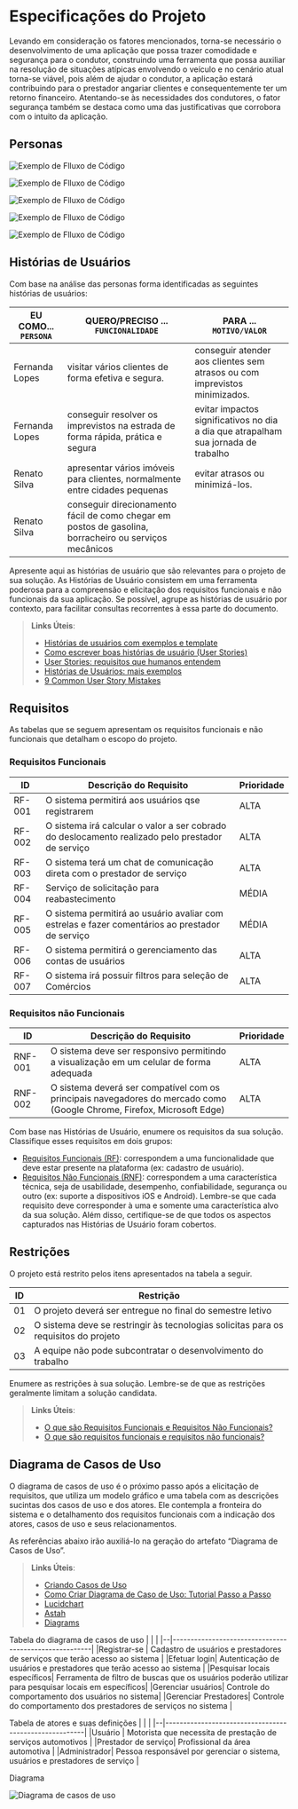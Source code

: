 
# Especificações do Projeto

Levando em consideração os fatores mencionados, torna-se necessário o desenvolvimento de uma aplicação que possa trazer comodidade e segurança para o condutor, construindo uma ferramenta que possa auxiliar na resolução de situações atípicas envolvendo o veículo e no cenário atual torna-se viável, pois além de ajudar o condutor, a aplicação estará contribuindo para o prestador angariar clientes e consequentemente ter um retorno financeiro. Atentando-se às necessidades dos condutores, o fator segurança também se destaca como uma das justificativas que corrobora com o intuito da aplicação.

## Personas
![Exemplo de Flluxo de Código](img/persona1.jpeg)

![Exemplo de Flluxo de Código](img/persona2.jpeg)

![Exemplo de Flluxo de Código](img/persona3.jpeg)

![Exemplo de Flluxo de Código](img/persona4.jpeg)

![Exemplo de Flluxo de Código](img/persona5.jpeg)

## Histórias de Usuários

Com base na análise das personas forma identificadas as seguintes histórias de usuários:

|EU COMO... `PERSONA`| QUERO/PRECISO ... `FUNCIONALIDADE`                 |PARA ... `MOTIVO/VALOR`                 |
|--------------------|----------------------------------------------------|----------------------------------------|
|Fernanda Lopes      | visitar vários clientes de forma efetiva e segura. | conseguir atender aos clientes sem atrasos ou com imprevistos minimizados.|
|Fernanda Lopes |conseguir resolver os imprevistos na estrada de forma rápida, prática e segura  |evitar impactos significativos no dia a dia que atrapalham sua jornada de trabalho |
 Renato Silva | apresentar vários imóveis para clientes, normalmente entre cidades pequenas | evitar atrasos ou minimizá-los.|situações atípicas que acontecem com o veículo impactam diretamente na qualidade do atendimento aos clientes.|
 Renato Silva|conseguir direcionamento fácil de como chegar em postos de gasolina, borracheiro ou serviços mecânicos|









Apresente aqui as histórias de usuário que são relevantes para o projeto de sua solução. As Histórias de Usuário consistem em uma ferramenta poderosa para a compreensão e elicitação dos requisitos funcionais e não funcionais da sua aplicação. Se possível, agrupe as histórias de usuário por contexto, para facilitar consultas recorrentes à essa parte do documento.

> **Links Úteis**:
> - [Histórias de usuários com exemplos e template](https://www.atlassian.com/br/agile/project-management/user-stories)
> - [Como escrever boas histórias de usuário (User Stories)](https://medium.com/vertice/como-escrever-boas-users-stories-hist%C3%B3rias-de-usu%C3%A1rios-b29c75043fac)
> - [User Stories: requisitos que humanos entendem](https://www.luiztools.com.br/post/user-stories-descricao-de-requisitos-que-humanos-entendem/)
> - [Histórias de Usuários: mais exemplos](https://www.reqview.com/doc/user-stories-example.html)
> - [9 Common User Story Mistakes](https://airfocus.com/blog/user-story-mistakes/)

## Requisitos

As tabelas que se seguem apresentam os requisitos funcionais e não funcionais que detalham o escopo do projeto.

### Requisitos Funcionais

|ID    | Descrição do Requisito  | Prioridade |
|------|-----------------------------------------|----|
|RF-001| O sistema permitirá aos usuários qse registrarem | ALTA | 
|RF-002| O sistema irá calcular o valor a ser cobrado do deslocamento realizado pelo prestador de serviço  | ALTA |
|RF-003| O sistema terá um chat de comunicação direta com o prestador de serviço| ALTA|
|RF-004| Serviço de solicitação para reabastecimento| MÉDIA|
|RF-005| O sistema permitirá ao usuário avaliar com estrelas e fazer comentários ao prestador de serviço| MÉDIA|
|RF-006| O sistema permitirá o gerenciamento das contas de usuários | ALTA|
|RF-007| O sistema irá possuir filtros para seleção de Comércios |ALTA|

### Requisitos não Funcionais

|ID     | Descrição do Requisito  |Prioridade |
|-------|-------------------------|----|
|RNF-001| O sistema deve ser responsivo permitindo a visualização em um celular de forma adequada | ALTA | 
|RNF-002| O sistema deverá ser compatível com os principais navegadores do mercado como (Google Chrome, Firefox, Microsoft Edge) | ALTA | 

Com base nas Histórias de Usuário, enumere os requisitos da sua solução. Classifique esses requisitos em dois grupos:

- [Requisitos Funcionais
 (RF)](https://pt.wikipedia.org/wiki/Requisito_funcional):
 correspondem a uma funcionalidade que deve estar presente na
  plataforma (ex: cadastro de usuário).
- [Requisitos Não Funcionais
  (RNF)](https://pt.wikipedia.org/wiki/Requisito_n%C3%A3o_funcional):
  correspondem a uma característica técnica, seja de usabilidade,
  desempenho, confiabilidade, segurança ou outro (ex: suporte a
  dispositivos iOS e Android).
Lembre-se que cada requisito deve corresponder à uma e somente uma
característica alvo da sua solução. Além disso, certifique-se de que
todos os aspectos capturados nas Histórias de Usuário foram cobertos.

## Restrições

O projeto está restrito pelos itens apresentados na tabela a seguir.

|ID| Restrição                                             |
|--|-------------------------------------------------------|
|01| O projeto deverá ser entregue no final do semestre letivo |
|02| O sistema deve se restringir às tecnologias solicitas para os requisitos do projeto |
|03| A equipe não pode  subcontratar o desenvolvimento do trabalho |

Enumere as restrições à sua solução. Lembre-se de que as restrições geralmente limitam a solução candidata.

> **Links Úteis**:
> - [O que são Requisitos Funcionais e Requisitos Não Funcionais?](https://codificar.com.br/requisitos-funcionais-nao-funcionais/)
> - [O que são requisitos funcionais e requisitos não funcionais?](https://analisederequisitos.com.br/requisitos-funcionais-e-requisitos-nao-funcionais-o-que-sao/)

## Diagrama de Casos de Uso

O diagrama de casos de uso é o próximo passo após a elicitação de requisitos, que utiliza um modelo gráfico e uma tabela com as descrições sucintas dos casos de uso e dos atores. Ele contempla a fronteira do sistema e o detalhamento dos requisitos funcionais com a indicação dos atores, casos de uso e seus relacionamentos. 

As referências abaixo irão auxiliá-lo na geração do artefato “Diagrama de Casos de Uso”.

> **Links Úteis**:
> - [Criando Casos de Uso](https://www.ibm.com/docs/pt-br/elm/6.0?topic=requirements-creating-use-cases)
> - [Como Criar Diagrama de Caso de Uso: Tutorial Passo a Passo](https://gitmind.com/pt/fazer-diagrama-de-caso-uso.html/)
> - [Lucidchart](https://www.lucidchart.com/)
> - [Astah](https://astah.net/)
> - [Diagrams](https://app.diagrams.net/)

Tabela do diagrama de casos de uso
|  |                                                       |
|--|-------------------------------------------------------|
|Registrar-se | Cadastro de usuários e prestadores de serviços que terão acesso ao sistema |
|Efetuar login| Autenticação de usuários e prestadores que terão acesso ao sistema  |
|Pesquisar locais específicos| Ferramenta de filtro de buscas que os usuários poderão utilizar para pesquisar locais em específicos|
|Gerenciar usuários| Controle do comportamento dos usuários no sistema|
|Gerenciar Prestadores| Controle do comportamento dos  prestadores de serviços no sistema |


Tabela de atores e suas definições
|  |                                                       |
|--|-------------------------------------------------------|
|Usuário | Motorista que necessita de prestação de serviços automotivos   |
|Prestador de serviço| Profissional da área automotiva  |
|Administrador| Pessoa responsável por gerenciar o sistema, usuários e prestadores de serviço |


Diagrama

![Diagrama de casos de uso](https://user-images.githubusercontent.com/84281638/135941634-b971569a-b830-4230-9fc1-f40012a47210.png)
